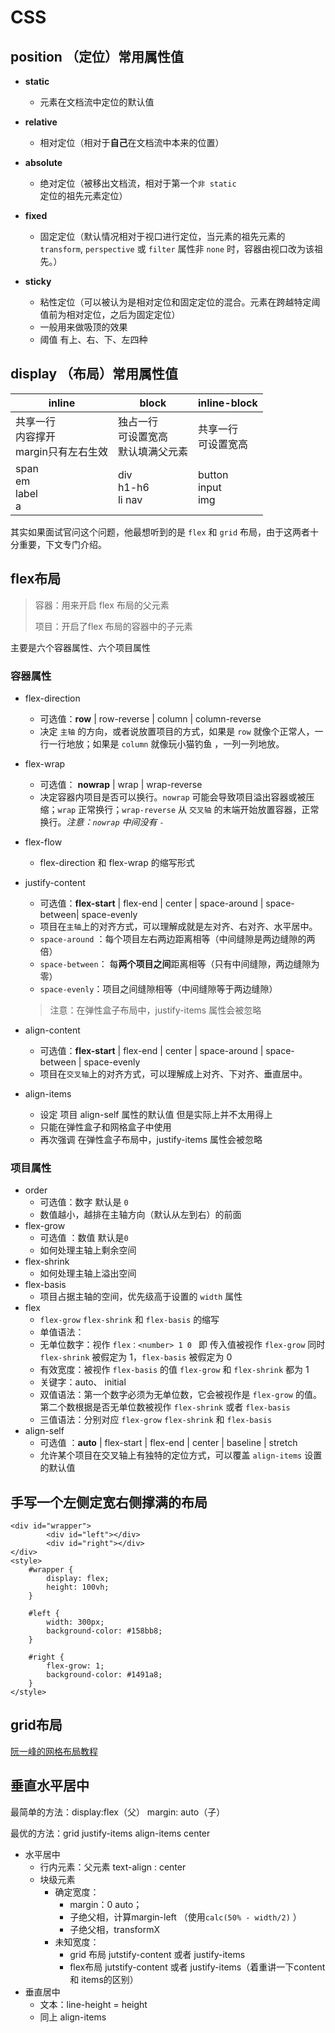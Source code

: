 # CSS

## position （定位）常用属性值

- **static**
  - 元素在文档流中定位的默认值
- **relative**
  - 相对定位（相对于**自己**在文档流中本来的位置）

- **absolute**
  - 绝对定位（被移出文档流，相对于第一个`非 static` 定位的祖先元素定位）
- **fixed**
  - 固定定位（默认情况相对于视口进行定位，当元素的祖先元素的 `transform`, `perspective` 或 `filter` 属性非 `none` 时，容器由视口改为该祖先。）
- **sticky**
  - 粘性定位（可以被认为是相对定位和固定定位的混合。元素在跨越特定阈值前为相对定位，之后为固定定位）
  - 一般用来做吸顶的效果
  - 阈值 有上、右、下、左四种

## display （布局）常用属性值

| inline                                         | block                                        | inline-block               |
| ---------------------------------------------- | -------------------------------------------- | -------------------------- |
| 共享一行<br />内容撑开<br />margin只有左右生效 | 独占一行<br />可设置宽高<br />默认填满父元素 | 共享一行<br />可设置宽高   |
| span<br />em<br />label<br />a                 | div<br />h1-h6<br />li nav                   | button<br />input<br />img |

其实如果面试官问这个问题，他最想听到的是 `flex` 和 `grid` 布局，由于这两者十分重要，下文专门介绍。



## flex布局

>容器：用来开启 flex 布局的父元素
>
>项目：开启了flex 布局的容器中的子元素

主要是六个容器属性、六个项目属性

### 容器属性

- flex-direction

  - 可选值：**row** | row-reverse | column | column-reverse
  - 决定 `主轴` 的方向，或者说放置项目的方式，如果是 `row` 就像个正常人，一行一行地放；如果是 `column` 就像玩小猫钓鱼 ，一列一列地放。

- flex-wrap

  - 可选值： **nowrap** | wrap | wrap-reverse
  - 决定容器内项目是否可以换行。`nowrap` 可能会导致项目溢出容器或被压缩；`wrap` 正常换行；`wrap-reverse` 从 `交叉轴` 的末端开始放置容器，正常换行。*注意：`nowrap` 中间没有 `-`*

- flex-flow

  - flex-direction 和 flex-wrap 的缩写形式

- justify-content

  - 可选值：**flex-start** | flex-end | center | space-around | space-between| space-evenly 
  - 项目在`主轴`上的对齐方式，可以理解成就是左对齐、右对齐、水平居中。
  - `space-around` ：每个项目左右两边距离相等（中间缝隙是两边缝隙的两倍）
  - `space-between`： 每**两个项目之间**距离相等（只有中间缝隙，两边缝隙为零）
  - `space-evenly`：项目之间缝隙相等（中间缝隙等于两边缝隙）

  >注意：在弹性盒子布局中，justify-items 属性会被忽略

- align-content

  - 可选值：**flex-start** | flex-end | center | space-around | space-between | space-evenly
  - 项目在`交叉轴`上的对齐方式，可以理解成上对齐、下对齐、垂直居中。

- align-items

  - 设定 项目 align-self  属性的默认值 但是实际上并不太用得上
  - 只能在弹性盒子和网格盒子中使用
  - 再次强调 在弹性盒子布局中，justify-items 属性会被忽略

### 项目属性

- order
  - 可选值：数字  默认是 `0`
  - 数值越小，越排在主轴方向（默认从左到右）的前面
- flex-grow
  - 可选值 ：数值 默认是`0`
  - 如何处理主轴上剩余空间
- flex-shrink
  - 如何处理主轴上溢出空间
- flex-basis
  - 项目占据主轴的空间，优先级高于设置的 `width` 属性
- flex
  - `flex-grow` `flex-shrink` 和 `flex-basis` 的缩写
  -  单值语法：
    - 无单位数字：视作 `flex：<number> 1 0 `  即 传入值被视作 `flex-grow` 同时`flex-shrink` 被假定为 1，`flex-basis` 被假定为 0
    - 有效宽度：被视作 `flex-basis` 的值 `flex-grow` 和 `flex-shrink` 都为 1 
    - 关键字：auto、 initial
  - 双值语法：第一个数字必须为无单位数，它会被视作是 `flex-grow` 的值。第二个数根据是否无单位数被视作 `flex-shrink` 或者 `flex-basis`
  - 三值语法：分别对应 `flex-grow` `flex-shrink` 和 `flex-basis` 
- align-self
  - 可选值 ：**auto** | flex-start | flex-end | center | baseline | stretch
  - 允许某个项目在交叉轴上有独特的定位方式，可以覆盖 `align-items` 设置的默认值

## 手写一个左侧定宽右侧撑满的布局

```html{17}
<div id="wrapper">
        <div id="left"></div>
        <div id="right"></div>
</div>
<style>
    #wrapper {
        display: flex;
        height: 100vh;
    }

    #left {
        width: 300px;
        background-color: #158bb8;
    }

    #right {
        flex-grow: 1;
        background-color: #1491a8;
    }
</style>
```



## grid布局

<a target='blank' href='https://www.ruanyifeng.com/blog/2019/03/grid-layout-tutorial.html'>阮一峰的网格布局教程</a>

## 垂直水平居中

最简单的方法：display:flex（父） margin: auto（子）

最优的方法：grid justify-items align-items center

- 水平居中
  - 行内元素：父元素 text-align : center
  - 块级元素
    - 确定宽度：
      - margin：0 auto；
      - 子绝父相，计算margin-left  （使用`calc(50% - width/2)` ）
      - 子绝父相，transformX
    - 未知宽度：
      - grid 布局 jutstify-content 或者 justify-items
      - flex布局 jutstify-content 或者 justify-items（着重讲一下content 和 items的区别）
- 垂直居中
  - 文本：line-height = height
  - 同上 align-items